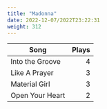 ```yaml
---
title: "Madonna"
date: 2022-12-07/2022T23:22:31
weight: 312
---
```




 Song | Plays 
----- | -----:
Into the Groove | 4
Like A Prayer | 3
Material Girl | 3
Open Your Heart | 2
